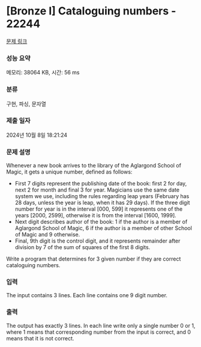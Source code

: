 # [Bronze I] Cataloguing numbers - 22244 

[문제 링크](https://www.acmicpc.net/problem/22244) 

### 성능 요약

메모리: 38064 KB, 시간: 56 ms

### 분류

구현, 파싱, 문자열

### 제출 일자

2024년 10월 8일 18:21:24

### 문제 설명

<p>Whenever a new book arrives to the library of the Aglargond School of Magic, it gets a unique number, defined as follows:</p>

<ul>
	<li>First 7 digits represent the publishing date of the book: first 2 for day, next 2 for month and final 3 for year. Magicians use the same date system we use, including the rules regarding leap years (February has 28 days, unless the year is leap, when it has 29 days). If the three digit number for year is in the interval [000, 599] it represents one of the years [2000, 2599], otherwise it is from the interval [1600, 1999].</li>
	<li>Next digit describes author of the book: 1 if the author is a member of Aglargond School of Magic, 6 if the author is a member of other School of Magic and 9 otherwise.</li>
	<li>Final, 9th digit is the control digit, and it represents remainder after division by 7 of the sum of squares of the first 8 digits.</li>
</ul>

<p>Write a program that determines for 3 given number if they are correct cataloguing numbers.</p>

### 입력 

 <p>The input contains 3 lines. Each line contains one 9 digit number.</p>

### 출력 

 <p>The output has exactly 3 lines. In each line write only a single number 0 or 1, where 1 means that corresponding number from the input is correct, and 0 means that it is not correct.</p>

